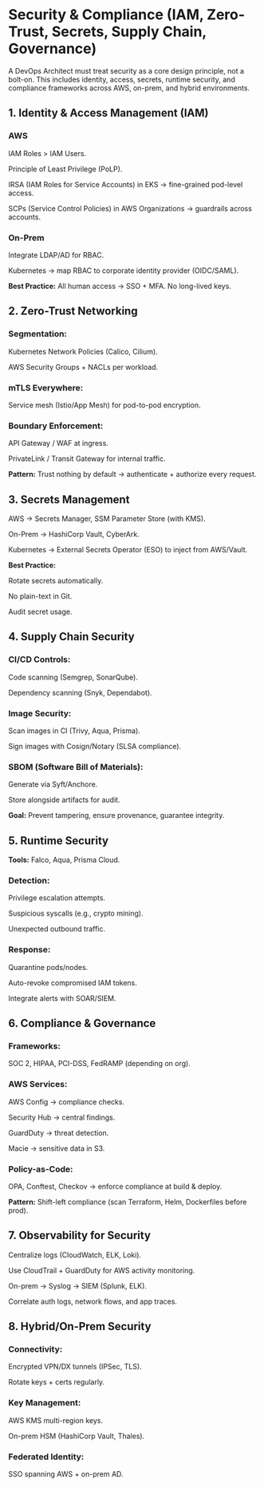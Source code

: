 # Security & Compliance (IAM, Zero-Trust, Secrets, Supply Chain, Governance)

A DevOps Architect must treat security as a core design principle, not a bolt-on. This includes identity, access, secrets, runtime security, and compliance frameworks across AWS, on-prem, and hybrid environments.

## 1. Identity & Access Management (IAM)

### AWS

IAM Roles > IAM Users.

Principle of Least Privilege (PoLP).

IRSA (IAM Roles for Service Accounts) in EKS → fine-grained pod-level access.

SCPs (Service Control Policies) in AWS Organizations → guardrails across accounts.

### On-Prem

Integrate LDAP/AD for RBAC.

Kubernetes → map RBAC to corporate identity provider (OIDC/SAML).

**Best Practice:**
All human access → SSO + MFA. No long-lived keys.

## 2. Zero-Trust Networking

### Segmentation:

Kubernetes Network Policies (Calico, Cilium).

AWS Security Groups + NACLs per workload.

### mTLS Everywhere:

Service mesh (Istio/App Mesh) for pod-to-pod encryption.

### Boundary Enforcement:

API Gateway / WAF at ingress.

PrivateLink / Transit Gateway for internal traffic.

**Pattern:** Trust nothing by default → authenticate + authorize every request.

## 3. Secrets Management

AWS → Secrets Manager, SSM Parameter Store (with KMS).

On-Prem → HashiCorp Vault, CyberArk.

Kubernetes → External Secrets Operator (ESO) to inject from AWS/Vault.

**Best Practice:**

Rotate secrets automatically.

No plain-text in Git.

Audit secret usage.

## 4. Supply Chain Security

### CI/CD Controls:

Code scanning (Semgrep, SonarQube).

Dependency scanning (Snyk, Dependabot).

### Image Security:

Scan images in CI (Trivy, Aqua, Prisma).

Sign images with Cosign/Notary (SLSA compliance).

### SBOM (Software Bill of Materials):

Generate via Syft/Anchore.

Store alongside artifacts for audit.

**Goal:** Prevent tampering, ensure provenance, guarantee integrity.

## 5. Runtime Security

**Tools:** Falco, Aqua, Prisma Cloud.

### Detection:

Privilege escalation attempts.

Suspicious syscalls (e.g., crypto mining).

Unexpected outbound traffic.

### Response:

Quarantine pods/nodes.

Auto-revoke compromised IAM tokens.

Integrate alerts with SOAR/SIEM.

## 6. Compliance & Governance

### Frameworks:

SOC 2, HIPAA, PCI-DSS, FedRAMP (depending on org).

### AWS Services:

AWS Config → compliance checks.

Security Hub → central findings.

GuardDuty → threat detection.

Macie → sensitive data in S3.

### Policy-as-Code:

OPA, Conftest, Checkov → enforce compliance at build & deploy.

**Pattern:** Shift-left compliance (scan Terraform, Helm, Dockerfiles before prod).

## 7. Observability for Security

Centralize logs (CloudWatch, ELK, Loki).

Use CloudTrail + GuardDuty for AWS activity monitoring.

On-prem → Syslog → SIEM (Splunk, ELK).

Correlate auth logs, network flows, and app traces.

## 8. Hybrid/On-Prem Security

### Connectivity:

Encrypted VPN/DX tunnels (IPSec, TLS).

Rotate keys + certs regularly.

### Key Management:

AWS KMS multi-region keys.

On-prem HSM (HashiCorp Vault, Thales).

### Federated Identity:

SSO spanning AWS + on-prem AD.